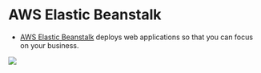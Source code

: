 # AWS Elastic Beanstalk
- [AWS Elastic Beanstalk](https://aws.amazon.com/elasticbeanstalk/) deploys web applications so that you can focus on your business.

![](https://d1.awsstatic.com/Product-Page-Diagram_AWS-Elastic-Beanstalk%402x.6027573605a77c0e53606d5264ec7d3053bf26af.png)